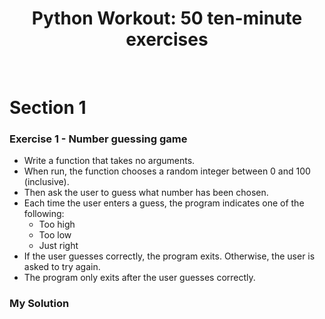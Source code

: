 # <div align="center">Python Workout: 50 ten-minute exercises</div>

<br/>

# Section 1

### Exercise 1 - Number guessing game 


- Write a function that takes no arguments.
- When run, the function chooses a random integer between 0 and 100 (inclusive).
- Then ask the user to guess what number has been chosen.
- Each time the user enters a guess, the program indicates one of the following:
  * Too high
  * Too low
  * Just right
- If the user guesses correctly, the program exits. Otherwise, the user is asked to try again.
- The program only exits after the user guesses correctly.

### My Solution
